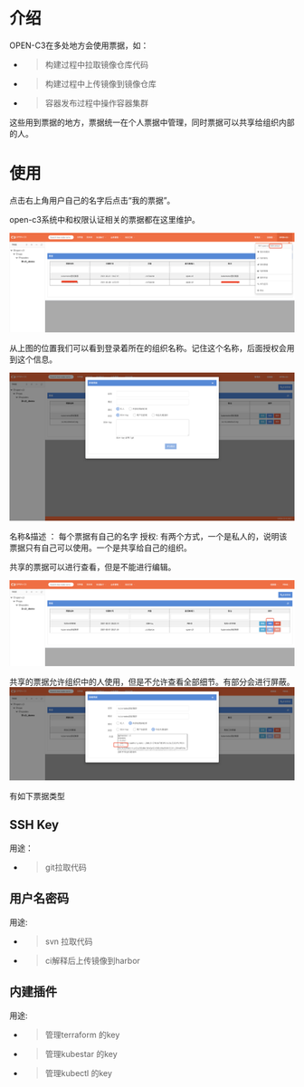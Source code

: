 # 介绍

OPEN-C3在多处地方会使用票据，如：
* > 构建过程中拉取镜像仓库代码
* > 构建过程中上传镜像到镜像仓库
* > 容器发布过程中操作容器集群

这些用到票据的地方，票据统一在个人票据中管理，同时票据可以共享给组织内部的人。

# 使用

点击右上角用户自己的名字后点击“我的票据”。

open-c3系统中和权限认证相关的票据都在这里维护。

![票据入口](/票据/images/票据入口.png)

从上图的位置我们可以看到登录着所在的组织名称。记住这个名称，后面授权会用到这个信息。

![新建票据](/票据/images/新建票据.png)

名称&描述 ： 每个票据有自己的名字
授权: 有两个方式，一个是私人的，说明该票据只有自己可以使用。一个是共享给自己的组织。

共享的票据可以进行查看，但是不能进行编辑。

![票据列表](/票据/images/票据列表.png)

共享的票据允许组织中的人使用，但是不允许查看全部细节。有部分会进行屏蔽。
![共享的票据隐藏局部](/票据/images/共享的票据隐藏局部.png)

有如下票据类型

## SSH Key

用途：
* > git拉取代码

## 用户名密码

用途:

* > svn 拉取代码
* > ci解释后上传镜像到harbor

## 内建插件

用途:

* > 管理terraform 的key
* > 管理kubestar 的key
* > 管理kubectl 的key